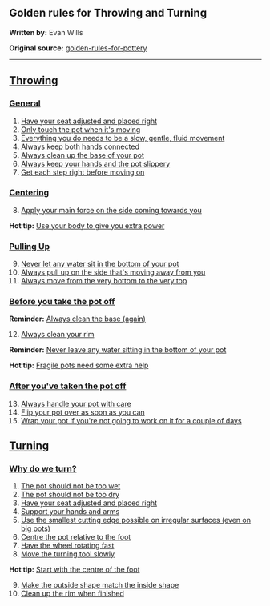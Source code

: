 
## Golden rules for Throwing and Turning

__Written by:__ Evan Wills

__Original source:__ [golden-rules-for-pottery](https://github.com/evanwills/golden-rules-for-pottery)

-----

## [Throwing](README_throwing.md)

### [General](README_throwing.md#general)

1. [Have your seat adjusted and placed right](README_throwing.md#rule-1-have-your-seat-adjusted-and-placed-right)
2. [Only touch the pot when it's moving](README_throwing.md#rule-2-only-touch-the-pot-when-its-moving)
3. [Everything you do needs to be a slow, gentle, fluid movement](README_throwing.md#rule-3-everything-you-do-needs-to-be-a-slow-gentle-fluid-movement)
4. [Always keep both hands connected](README_throwing.md#rule-4-always-keep-both-hands-connected)
5. [Always clean up the base of your pot](README_throwing.md#rule-5-always-clean-up-the-base-of-your-pot)
6. [Always keep your hands and the pot slippery](README_throwing.md#rule-6-always-keep-your-hands-and-the-pot-slippery)
7. [Get each step right before moving on](README_throwing.md#rule-7-get-each-step-right-before-moving-on)

### [Centering](README_throwing.md#centering)

8. [Apply your main force on the side coming towards you](README_throwing.md#rule-8-apply-your-main-force-on-the-side-coming-towards-you)

__Hot tip:__ [Use your body to give you extra power](README_throwing.md#hot-tip-use-your-body-to-give-you-extra-power)

### [Pulling Up](README_throwing.md#pulling-up)

9. [Never let any water sit in the bottom of your pot](README_throwing.md#rule-9-never-let-any-water-sit-in-the-bottom-of-your-pot)
10. [Always pull up on the side that's moving away from you](README_throwing.md#rule-10-always-pull-up-on-the-side-thats-moving-away-from-you)
11. [Always move from the very bottom to the very top](README_throwing.md#rule-11-always-move-from-the-very-bottom-to-the-very-top)

### [Before you take the pot off](README_throwing.md#before-you-take-the-pot-off)

__Reminder:__ [Always clean the base (again)](README_throwing.md#reminder-always-clean-the-base-again)

12. [Always clean your rim](README_throwing.md#rule-12-always-clean-your-rim)

__Reminder:__ [Never leave any water sitting in the bottom of your pot](README_throwing.md#reminder-never-leave-any-water-sitting-in-the-bottom-of-your-pot)

__Hot tip:__ [Fragile pots need some extra help](README_throwing.md#hot-tip-fragile-pots-need-some-extra-help)

### [After you've taken the pot off](README_throwing.md#after-you-take-the-pot-off)

13. [Always handle your pot with care](README_throwing.md#rule-13-always-handle-your-pot-with-care)
14. [Flip your pot over as soon as you can](README_throwing.md#rule-14-flip-your-pot-over-as-soon-as-you-can)
15. [Wrap your pot if you're not going to work on it for a couple of days](README_throwing.md#rule-15-wrap-your-pot-if-youre-not-going-to-work-on-it-for-a-couple-of-days)

## [Turning](README_turning.md)

### [Why do we turn?](README_turning.md#why-do-we-turn)

1. [The pot should not be too wet](README_turning.md#rule-1-the-pot-should-not-be-too-wet)
2. [The pot should not be too dry](README_turning.md#rule-2-the-pot-should-not-be-too-dry)
3. [Have your seat adjusted and placed right](README_turning.md#rule-3-have-your-seat-adjusted-and-placed-right)
4. [Support your hands and arms](README_turning.md#rule-4-Support-your-hands-and-arms)
5. [Use the smallest cutting edge possible on irregular surfaces (even on big pots)](README_turning.md#rule-5-use-the-smallest-cutting-edge-possible-on-irregular-surfaces-even-on-big-pots)
6. [Centre the pot relative to the foot](README_turning.md#rule-6-centre-the-pot-relative-to-the-foot)
7. [Have the wheel rotating fast](README_turning.md#rule-7-have-the-wheel-rotating-fast)
8. [Move the turning tool slowly](README_turning.md#rule-8-move-the-turning-tool-slowly)

__Hot tip:__ [Start with the centre of the foot](README_turning.md#hot-tip-start-with-the-centre-of-the-foot)

9. [Make the outside shape match the inside shape](README_turning.md#rule-9-make-the-outside-shape-match-the-inside-shape)
10. [Clean up the rim when finished](README_turning.md#rule-10-clean-up-the-rim-when-finished)
